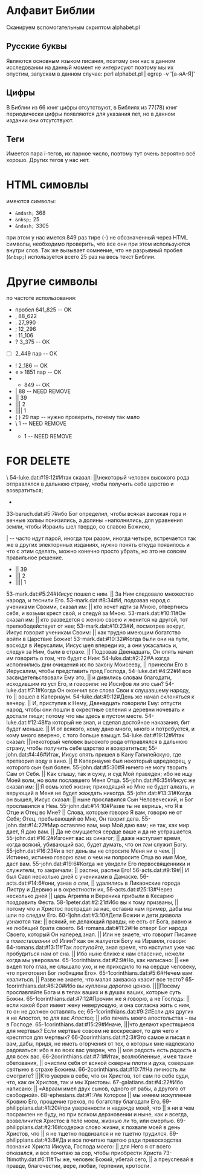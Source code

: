 # Алфавит Библии

Сканируем вспомогательным скриптом alphabet.pl

## Русские буквы

Являются основным языком писания, поэтому они нас в данном исследовании на данный момент не интерисуют поэтому мы их опустим, 
запускам в данном случае:
perl alphabet.pl | egrep -v '[а-яА-Я]'

## Цифры

В Библии из 66 книг цифры отсутствуют, в Библиях из 77(78) книг периодически цифры появляются для указания лет, но в данном издании они отсутствуют.

## Теги

Имеется пара i-тегов, их парное число, поэтому тут очень вероятно всё хорошо. Других тегов у нас нет.

# HTML симовлы

имеются символы:

* ````&mdash;````	368
* ````&nbsp;````	25
* ````&ndash;````	3305

при этом у нас имется 849 раз тире (-) не обозначенный через HTML символы, необходимо проверить, что все они при этом используются внутри слов.
Так же вызывает сомнение, что не разрывный пробел (````&nbsp;````) используется всего 25 раз на весь текст Библии.

# Другие символы

по частоте использования:

* пробел 641_825 -- OK
* ,	88_622
* .	27_990
* ;	12_296
* :	11_106
* ?	3_375 -- OK
* [ ]	2_449 пар -- ОК
* !	2_186 -- OK
* « »	1851 пар -- OK
* -	849 -- OK
* |	88 -- NEED REMOVE
 * ||	39
 * |||	2
 * ||||	1
* ( )	29 пар -- нужно проверить, почему так мало
* \\	1 -- NEED REMOVE
* +	1 -- NEED REMOVE

# FOR DELETE
\\ 
54-luke.dat:#19:12#Итак сказал: ||\некоторый человек высокого рода отправлялся в дальнюю страну, чтобы получить себе царство и возвратиться;

+
33-baruch.dat:#5:7#ибо Бог определил, чтобы всякая высокая гора и вечные холмы понизились, а долины +наполнились, для уравнения земли, чтобы Израиль шел твердо, со славою Божиею,

| -- часто идут парой, иногда три разом, иногда четыре, встречается так же в других электорнных изданиях, нужно понять откуда появилось и что с этим сделать, можно конечно просто убрать, но это не совсем правильное решение.

* ||	39
* |||	2
* ||||	1

53-mark.dat:#5:24#<i>Иисус</i> пошел с ним. || За Ним следовало множество народа, и теснили Его.
53-mark.dat:#8:34#И, подозвав народ с учениками Своими, сказал им: || кто хочет идти за Мною, отвергнись себя, и возьми крест свой, и следуй за Мною.
53-mark.dat:#10:11#Он сказал им: || кто разведется с женою своею и женится на другой, тот прелюбодействует от нее;
53-mark.dat:#10:23#И, посмотрев вокруг, Иисус говорит ученикам Своим: || как трудно имеющим богатство войти в Царствие Божие!
53-mark.dat:#10:32#Когда были они на пути, восходя в Иерусалим, Иисус шел впереди их, а они ужасались и, следуя за Ним, были в страхе. || Подозвав Двенадцать, Он опять начал им говорить о том, что будет с Ним:
54-luke.dat:#2:22#А когда исполнились дни очищения их по закону Моисееву, || принесли Его в Иерусалим, чтобы представить пред Господа,
54-luke.dat:#4:22#И все засвидетельствовали Ему это, || и дивились словам благодати, исходившим из уст Его, и говорили: не Иосифов ли это сын?
54-luke.dat:#7:1#Когда Он окончил все слова Свои к слушавшему народу, то || вошел в Капернаум.
54-luke.dat:#9:12#День же начал склоняться к вечеру. || И, приступив к Нему, Двенадцать говорили Ему: отпусти народ, чтобы они пошли в окрестные селения и деревни ночевать и достали пищи; потому что мы здесь в пустом месте.
54-luke.dat:#12:48#а который не знал, и сделал достойное наказания, бит будет меньше. || И от всякого, кому дано много, много и потребуется, и кому много вверено, с того больше взыщут.
54-luke.dat:#19:12#Итак сказал: ||\некоторый человек высокого рода отправлялся в дальнюю страну, чтобы получить себе царство и возвратиться;
55-john.dat:#4:46#Итак, Иисус опять пришел в Кану Галилейскую, где претворил воду в вино. || В Капернауме был некоторый царедворец, у которого сын был болен.
55-john.dat:#5:30#Я ничего не могу творить Сам от Себя. || Как слышу, так и сужу, и суд Мой праведен; ибо не ищу Моей воли, но воли пославшего Меня Отца.
55-john.dat:#6:35#Иисус же сказал им: || Я есмь хлеб жизни; приходящий ко Мне не будет алкать, и верующий в Меня не будет жаждать никогда.
55-john.dat:#13:31#Когда он вышел, Иисус сказал: || ныне прославился Сын Человеческий, и Бог прославился в Нем.
55-john.dat:#14:10#Разве ты не веришь, что Я в Отце и Отец во Мне? || Слова, которые говорю Я вам, говорю не от Себя; Отец, пребывающий во Мне, Он творит дела.
55-john.dat:#14:27#Мир оставляю вам, мир Мой даю вам; не так, как мир дает, Я даю вам. || Да не смущается сердце ваше и да не устрашается.
55-john.dat:#16:2#Изгонят вас из синагог; || даже наступает время, когда всякий, убивающий вас, будет думать, что он <i>тем</i> служит Богу.
55-john.dat:#16:23#и в тот день вы не спросите Меня ни о чем. || Истинно, истинно говорю вам: о чем ни попросите Отца во имя Мое, даст вам.
55-john.dat:#19:6#Когда же увидели Его первосвященники и служители, то закричали: || распни, распни Его!
56-acts.dat:#9:19#|| И был Савл несколько дней с учениками в Дамаске.
56-acts.dat:#14:6#они, узнав <i>о сем</i>, || удалились в Ликаонские города Листру и Дервию и в окрестности их,
56-acts.dat:#25:13#Через несколько дней || царь Агриппа и Вереника прибыли в Кесарию поздравить Феста.
58-1peter.dat:#2:21#Ибо вы к тому призваны, || потому что и Христос пострадал за нас, оставив нам пример, дабы мы шли по следам Его.
60-1john.dat:#3:10#Дети Божии и дети диавола узнаются так: || всякий, не делающий правды, не есть от Бога, равно и не любящий брата своего.
64-romans.dat:#11:2#Не отверг Бог народа Своего, который Он наперед знал. || Или не знаете, что говорит Писание в <i>повествовании об</i> Илии? как он жалуется Богу на Израиля, говоря:
64-romans.dat:#13:11#Так <i>поступайте</i>, зная время, что наступил уже час пробудиться нам от сна. || Ибо ныне ближе к нам спасение, нежели когда мы уверовали.
65-1corinthians.dat:#2:9#Но, как написано: || «не видел того глаз, не слышало ухо, и не приходило то на сердце человеку, что приготовил Бог любящим Его».
65-1corinthians.dat:#5:6#Нечем вам хвалиться. || Разве не знаете, что малая закваска квасит все тесто?
65-1corinthians.dat:#6:20#Ибо вы куплены <i>дорогою</i> ценою. ||||Посему прославляйте Бога и в телах ваших и в душах ваших, которые суть Божии.
65-1corinthians.dat:#7:12#Прочим же я говорю, а не Господь: || если какой брат имеет жену неверующую, и она согласна жить с ним, то он не должен оставлять ее;
65-1corinthians.dat:#9:2#Если для других я не Апостол, то для вас <i>Апостол;</i> || ибо печать моего апостольства &ndash; вы в Господе.
65-1corinthians.dat:#15:29#Иначе, |||что делают крестящиеся для мертвых? Если мертвые совсем не воскресают, то для чего и крестятся для мертвых?
66-2corinthians.dat:#2:3#Это самое и писал я вам, дабы, придя, не иметь огорчения от тех, о которых мне надлежало радоваться: ибо я во всех вас уверен, что || моя радость есть <i>радость</i> и для всех вас.
66-2corinthians.dat:#7:1#Итак, возлюбленные, имея такие обетования, || очистим себя от всякой скверны плоти и духа, совершая святыню в страхе Божием.
66-2corinthians.dat:#10:7#На личность ли смотрите? |||Кто уверен в себе, что он Христов, тот сам по себе суди, что, как он Христов, так и мы Христовы.
67-galatians.dat:#4:22#Ибо написано: || «Авраам имел двух сынов, одного от рабы, а другого от свободной».
68-ephesians.dat:#1:7#в Котором || мы имеем искупление Кровию Его, прощение грехов, по богатству благодати Его,
69-philippians.dat:#1:20#при уверенности и надежде моей, что || я ни в чем посрамлен не буду, но при всяком дерзновении и ныне, как и всегда, возвеличится Христос в теле моем, жизнью ли то, или смертью.
69-philippians.dat:#2:16#содержа слово жизни, к похвале моей в день Христов, что || я не тщетно подвизался и не тщетно трудился.
69-philippians.dat:#3:8#Да и все почитаю тщетою ради превосходства познания Христа Иисуса, Господа моего: || для Него я от всего отказался, и все почитаю за сор, чтобы приобрести Христа
73-1timothy.dat:#6:11#Ты же, человек Божий, убегай сего, || а преуспевай в правде, благочестии, вере, любви, терпении, кротости.
